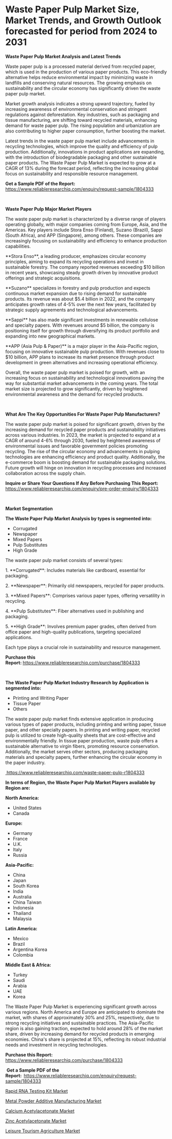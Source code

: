 <p><h1>Waste Paper Pulp Market Size, Market Trends, and Growth Outlook forecasted for period from 2024 to 2031</h1></p><p><strong>Waste Paper Pulp Market Analysis and Latest Trends</strong></p>
<p><p>Waste paper pulp is a processed material derived from recycled paper, which is used in the production of various paper products. This eco-friendly alternative helps reduce environmental impact by minimizing waste in landfills and conserving natural resources. The growing emphasis on sustainability and the circular economy has significantly driven the waste paper pulp market.</p><p>Market growth analysis indicates a strong upward trajectory, fueled by increasing awareness of environmental conservation and stringent regulations against deforestation. Key industries, such as packaging and tissue manufacturing, are shifting toward recycled materials, enhancing demand for waste paper pulp. The rising population and urbanization are also contributing to higher paper consumption, further boosting the market.</p><p>Latest trends in the waste paper pulp market include advancements in recycling technologies, which improve the quality and efficiency of pulp production. Additionally, innovations in product applications are expanding, with the introduction of biodegradable packaging and other sustainable paper products. The Waste Paper Pulp Market is expected to grow at a CAGR of 13% during the forecast period, reflecting the increasing global focus on sustainability and responsible resource management.</p></p>
<p><strong>Get a Sample PDF of the Report:&nbsp;</strong> <a href="https://www.reliableresearchiq.com/enquiry/request-sample/1804333?utm_campaign=1106&utm_medium=2&utm_source=Github&utm_content=ia&utm_term=11112024&utm_id=waste-paper-pulp">https://www.reliableresearchiq.com/enquiry/request-sample/1804333</a></p>
<p>&nbsp;</p>
<p><strong>Waste Paper Pulp Major Market Players</strong></p>
<p><p>The waste paper pulp market is characterized by a diverse range of players operating globally, with major companies coming from Europe, Asia, and the Americas. Key players include Stora Enso (Finland), Suzano (Brazil), Sappi (South Africa), and APP (Singapore), among others. These companies are increasingly focusing on sustainability and efficiency to enhance production capabilities.</p><p>**Stora Enso**, a leading producer, emphasizes circular economy principles, aiming to expand its recycling operations and invest in sustainable forestry. The company reported revenues exceeding $10 billion in recent years, showcasing steady growth driven by innovative product offerings and strategic acquisitions.</p><p>**Suzano** specializes in forestry and pulp production and expects continuous market expansion due to rising demand for sustainable products. Its revenue was about $5.4 billion in 2022, and the company anticipates growth rates of 4-5% over the next few years, facilitated by strategic supply agreements and technological advancements.</p><p>**Sappi** has also made significant investments in renewable cellulose and specialty papers. With revenues around $5 billion, the company is positioning itself for growth through diversifying its product portfolio and expanding into new geographical markets.</p><p>**APP (Asia Pulp & Paper)** is a major player in the Asia-Pacific region, focusing on innovative sustainable pulp production. With revenues close to $10 billion, APP plans to increase its market presence through product development in green alternatives and increasing operational efficiency.</p><p>Overall, the waste paper pulp market is poised for growth, with an increasing focus on sustainability and technological innovations paving the way for substantial market advancements in the coming years. The total market size is projected to grow significantly, driven by heightened environmental awareness and the demand for recycled products.</p></p>
<p>&nbsp;</p>
<p><strong>What Are The Key Opportunities For Waste Paper Pulp Manufacturers?</strong></p>
<p><p>The waste paper pulp market is poised for significant growth, driven by the increasing demand for recycled paper products and sustainability initiatives across various industries. In 2023, the market is projected to expand at a CAGR of around 4-6% through 2030, fueled by heightened awareness of environmental issues and favorable government policies promoting recycling. The rise of the circular economy and advancements in pulping technologies are enhancing efficiency and product quality. Additionally, the e-commerce boom is boosting demand for sustainable packaging solutions. Future growth will hinge on innovation in recycling processes and increased collaboration across the supply chain.</p></p>
<p><strong>Inquire or Share Your Questions If Any Before Purchasing This Report:</strong> <a href="https://www.reliableresearchiq.com/enquiry/pre-order-enquiry/1804333?utm_campaign=1106&utm_medium=2&utm_source=Github&utm_content=ia&utm_term=11112024&utm_id=waste-paper-pulp">https://www.reliableresearchiq.com/enquiry/pre-order-enquiry/1804333</a></p>
<p>&nbsp;</p>
<p><strong>Market Segmentation</strong></p>
<p><strong>The Waste Paper Pulp Market Analysis by types is segmented into:</strong></p>
<p><ul><li>Corrugated</li><li>Newspaper</li><li>Mixed Papers</li><li>Pulp Substitutes</li><li>High Grade</li></ul></p>
<p><p>The waste paper pulp market consists of several types: </p><p>1. **Corrugated**: Includes materials like cardboard, essential for packaging. </p><p>2. **Newspaper**: Primarily old newspapers, recycled for paper products.</p><p>3. **Mixed Papers**: Comprises various paper types, offering versatility in recycling.</p><p>4. **Pulp Substitutes**: Fiber alternatives used in publishing and packaging.</p><p>5. **High Grade**: Involves premium paper grades, often derived from office paper and high-quality publications, targeting specialized applications. </p><p>Each type plays a crucial role in sustainability and resource management.</p></p>
<p><strong>Purchase this Report:&nbsp;</strong><a href="https://www.reliableresearchiq.com/purchase/1804333?utm_campaign=1106&utm_medium=2&utm_source=Github&utm_content=ia&utm_term=11112024&utm_id=waste-paper-pulp">https://www.reliableresearchiq.com/purchase/1804333</a></p>
<p>&nbsp;</p>
<p><strong>The Waste Paper Pulp Market Industry Research by Application is segmented into:</strong></p>
<p><ul><li>Printing and Writing Paper</li><li>Tissue Paper</li><li>Others</li></ul></p>
<p><p>The waste paper pulp market finds extensive application in producing various types of paper products, including printing and writing paper, tissue paper, and other specialty papers. In printing and writing paper, recycled pulp is utilized to create high-quality sheets that are cost-effective and environmentally friendly. In tissue paper production, waste pulp offers a sustainable alternative to virgin fibers, promoting resource conservation. Additionally, the market serves other sectors, producing packaging materials and specialty papers, further enhancing the circular economy in the paper industry.</p></p>
<p><a href="https://www.reliableresearchiq.com/waste-paper-pulp-r1804333?utm_campaign=1106&utm_medium=2&utm_source=Github&utm_content=ia&utm_term=11112024&utm_id=waste-paper-pulp">&nbsp;https://www.reliableresearchiq.com/waste-paper-pulp-r1804333</a></p>
<p><strong>In terms of Region, the Waste Paper Pulp Market Players available by Region are:</strong></p>
<p>
    <p> <strong> North America: </strong>
        <ul>
            <li>United States</li>
            <li>Canada</li>
        </ul>
        </p> 
    <p> <strong> Europe: </strong>
        <ul>
            <li>Germany</li>
            <li>France</li>
            <li>U.K.</li>
            <li>Italy</li>
            <li>Russia</li>
        </ul>
        </p> 
    <p> <strong> Asia-Pacific: </strong>
        <ul>
            <li>China</li>
            <li>Japan</li>
            <li>South Korea</li>
            <li>India</li>
            <li>Australia</li>
            <li>China Taiwan</li>
            <li>Indonesia</li>
            <li>Thailand</li>
            <li>Malaysia</li>
        </ul>
        </p> 
    <p> <strong> Latin America: </strong>
        <ul>
            <li>Mexico</li>
            <li>Brazil</li>
            <li>Argentina Korea</li>
            <li>Colombia</li>
        </ul>
        </p> 
    <p> <strong> Middle East & Africa: </strong>
        <ul>
            <li>Turkey</li>
            <li>Saudi</li>
            <li>Arabia</li>
            <li>UAE</li>
            <li>Korea</li>
        </ul>
    </p>
    </p>
<p><p>The Waste Paper Pulp Market is experiencing significant growth across various regions. North America and Europe are anticipated to dominate the market, with shares of approximately 30% and 25%, respectively, due to strong recycling initiatives and sustainable practices. The Asia-Pacific region is also gaining traction, expected to hold around 28% of the market share, driven by increasing demand for recycled products in emerging economies. China's share is projected at 15%, reflecting its robust industrial needs and investment in recycling technologies.</p></p>
<p><strong>Purchase this Report: </strong><a href="https://www.reliableresearchiq.com/purchase/1804333?utm_campaign=1106&utm_medium=2&utm_source=Github&utm_content=ia&utm_term=11112024&utm_id=waste-paper-pulp">https://www.reliableresearchiq.com/purchase/1804333</a></p>
<p>&nbsp;<strong>Get a Sample PDF of the Report:&nbsp;&nbsp;</strong><a href="https://www.reliableresearchiq.com/enquiry/request-sample/1804333?utm_campaign=1106&utm_medium=2&utm_source=Github&utm_content=ia&utm_term=11112024&utm_id=waste-paper-pulp">https://www.reliableresearchiq.com/enquiry/request-sample/1804333</a></p>
<p><strong></strong></p>
<p><p><a href="https://issuu.com/reportprime-2/docs/rapid-rna-testing-kit-market-size-2_29ad8b1c312b70?utm_campaign=1106&utm_medium=2&utm_source=Github&utm_content=ia&utm_term=11112024&utm_id=waste-paper-pulp">Rapid RNA Testing Kit Market</a></p><p><a href="https://www.linkedin.com/pulse/unlocking-growth-potential-strategic-analysis-metal-powder-iyvvf?utm_campaign=1106&utm_medium=2&utm_source=Github&utm_content=ia&utm_term=11112024&utm_id=waste-paper-pulp">Metal Powder Additive Manufacturing Market</a></p><p><a href="https://github.com/DorinaOsmani364/Market-Research-Report-List-1/blob/main/calcium-acetylacetonate-market.md?utm_campaign=1106&utm_medium=2&utm_source=Github&utm_content=ia&utm_term=11112024&utm_id=waste-paper-pulp">Calcium Acetylacetonate Market</a></p><p><a href="https://github.com/azucena6lzcou/Market-Research-Report-List-1/blob/main/zinc-acetylacetonate-market.md?utm_campaign=1106&utm_medium=2&utm_source=Github&utm_content=ia&utm_term=11112024&utm_id=waste-paper-pulp">Zinc Acetylacetonate Market</a></p><p><a href="https://www.linkedin.com/pulse/opportunities-challenges-leisure-tourism-agriculture-market-abxbf?utm_campaign=1106&utm_medium=2&utm_source=Github&utm_content=ia&utm_term=11112024&utm_id=waste-paper-pulp">Leisure Tourism Agriculture Market</a></p></p>